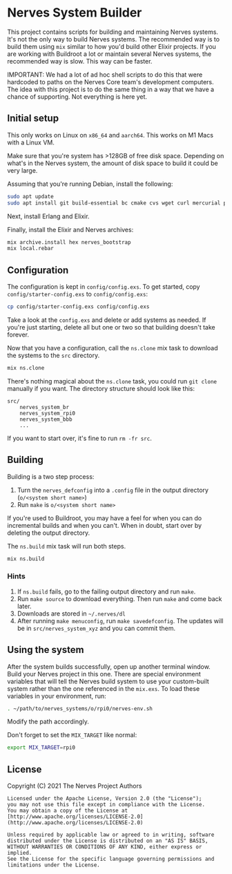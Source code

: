 # Nerves System Builder

This project contains scripts for building and maintaining Nerves systems. It's
not the only way to build Nerves systems. The recommended way is to build them
using `mix` similar to how you'd build other Elixir projects. If you are
working with Buildroot a lot or maintain several Nerves systems, the
recommended way is slow. This way can be faster.

IMPORTANT: We had a lot of ad hoc shell scripts to do this that were hardcoded
to paths on the Nerves Core team's development computers. The idea with this
project is to do the same thing in a way that we have a chance of supporting.
Not everything is here yet.

## Initial setup

This only works on Linux on `x86_64` and `aarch64`. This works on M1 Macs with
a Linux VM.

Make sure that you're system has >128GB of free disk space. Depending on what's
in the Nerves system, the amount of disk space to build it could be very large.

Assuming that you're running Debian, install the following:

```sh
sudo apt update
sudo apt install git build-essential bc cmake cvs wget curl mercurial python3 python3-aiohttp python3-flake8 python3-ijson python3-nose2 python3-pexpect python3-pip python3-requests rsync subversion unzip gawk jq squashfs-tools libssl-dev automake autoconf libncurses5-dev
```

Next, install Erlang and Elixir.

Finally, install the Elixir and Nerves archives:

```sh
mix archive.install hex nerves_bootstrap
mix local.rebar
```

## Configuration

The configuration is kept in `config/config.exs`. To get started, copy
`config/starter-config.exs` to `config/config.exs`:

```sh
cp config/starter-config.exs config/config.exs
```

Take a look at the `config.exs` and delete or add systems as needed. If you're
just starting, delete all but one or two so that building doesn't take forever.

Now that you have a configuration, call the `ns.clone` mix task to
download the systems to the `src` directory. 

```sh
mix ns.clone
```

There's nothing magical about the `ns.clone` task, you could run `git
clone` manually if you want. The directory structure should look like this:

```text
src/
    nerves_system_br
    nerves_system_rpi0
    nerves_system_bbb
    ...
```

If you want to start over, it's fine to run `rm -fr src`.

## Building

Building is a two step process:

1. Turn the `nerves_defconfig` into a `.config` file in the output directory
   (`o/<system short name>`)
2. Run `make` is `o/<system short name>`

If you're used to Buildroot, you may have a feel for when you can do
incremental builds and when you can't. When in doubt, start over by deleting
the output directory.

The `ns.build` mix task will run both steps.

```sh
mix ns.build
```

### Hints

1. If `ns.build` fails, go to the failing output directory and run `make`.
2. Run `make source` to download everything. Then run `make` and come back
   later.
3. Downloads are stored in `~/.nerves/dl`
4. After running `make menuconfig`, run `make savedefconfig`. The updates will
   be in `src/nerves_system_xyz` and you can commit them.

## Using the system

After the system builds successfully, open up another terminal window. Build
your Nerves project in this one. There are special environment variables that
will tell the Nerves build system to use your custom-built system rather than
the one referenced in the `mix.exs`. To load these variables in your
environment, run:


```sh
. ~/path/to/nerves_systems/o/rpi0/nerves-env.sh
```

Modify the path accordingly.

Don't forget to set the `MIX_TARGET` like normal:

```sh
export MIX_TARGET=rpi0
```

## License

Copyright (C) 2021 The Nerves Project Authors

    Licensed under the Apache License, Version 2.0 (the "License");
    you may not use this file except in compliance with the License.
    You may obtain a copy of the License at [http://www.apache.org/licenses/LICENSE-2.0](http://www.apache.org/licenses/LICENSE-2.0)

    Unless required by applicable law or agreed to in writing, software
    distributed under the License is distributed on an "AS IS" BASIS,
    WITHOUT WARRANTIES OR CONDITIONS OF ANY KIND, either express or implied.
    See the License for the specific language governing permissions and
    limitations under the License.

